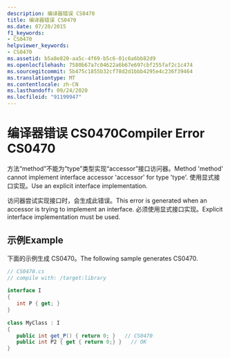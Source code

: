```yaml
---
description: 编译器错误 CS0470
title: 编译器错误 CS0470
ms.date: 07/20/2015
f1_keywords:
- CS0470
helpviewer_keywords:
- CS0470
ms.assetid: b5a8e820-aa5c-4f69-b5c6-01c6a6bb82d9
ms.openlocfilehash: 7580b67a7c04622a6b67e697cbf255faf2c1c474
ms.sourcegitcommit: 5b475c1855b32cf78d2d1bbb4295e4c236f39464
ms.translationtype: MT
ms.contentlocale: zh-CN
ms.lasthandoff: 09/24/2020
ms.locfileid: "91199947"
---
```

# <a name="compiler-error-cs0470"></a><span data-ttu-id="8b236-103">编译器错误 CS0470</span><span class="sxs-lookup"><span data-stu-id="8b236-103">Compiler Error CS0470</span></span>

<span data-ttu-id="8b236-104">方法“method”不能为“type”类型实现“accessor”接口访问器。</span><span class="sxs-lookup"><span data-stu-id="8b236-104">Method 'method' cannot implement interface accessor 'accessor' for type 'type'.</span></span> <span data-ttu-id="8b236-105">使用显式接口实现。</span><span class="sxs-lookup"><span data-stu-id="8b236-105">Use an explicit interface implementation.</span></span>  
  
 <span data-ttu-id="8b236-106">访问器尝试实现接口时，会生成此错误。</span><span class="sxs-lookup"><span data-stu-id="8b236-106">This error is generated when an accessor is trying to implement an interface.</span></span> <span data-ttu-id="8b236-107">必须使用显式接口实现。</span><span class="sxs-lookup"><span data-stu-id="8b236-107">Explicit interface implementation must be used.</span></span>  
  
## <a name="example"></a><span data-ttu-id="8b236-108">示例</span><span class="sxs-lookup"><span data-stu-id="8b236-108">Example</span></span>  

 <span data-ttu-id="8b236-109">下面的示例生成 CS0470。</span><span class="sxs-lookup"><span data-stu-id="8b236-109">The following sample generates CS0470.</span></span>  
  
```csharp  
// CS0470.cs  
// compile with: /target:library  
  
interface I  
{  
   int P { get; }  
}  
  
class MyClass : I  
{  
   public int get_P() { return 0; }   // CS0470  
   public int P2 { get { return 0;} }   // OK  
}  
```
